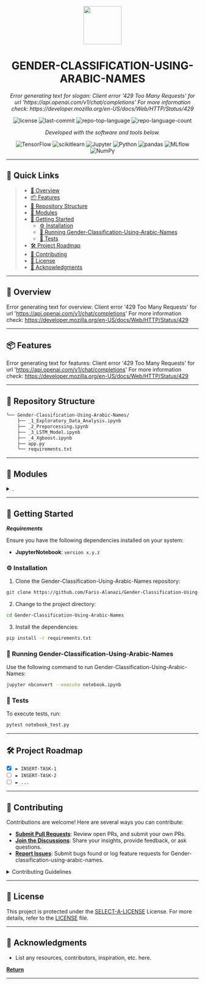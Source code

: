 <p align="center">
  <img src="https://cdn-icons-png.flaticon.com/512/6295/6295417.png" width="100" />
</p>
<p align="center">
    <h1 align="center">GENDER-CLASSIFICATION-USING-ARABIC-NAMES</h1>
</p>
<p align="center">
    <em>Error generating text for slogan: Client error '429 Too Many Requests' for url 'https://api.openai.com/v1/chat/completions'
For more information check: https://developer.mozilla.org/en-US/docs/Web/HTTP/Status/429</em>
</p>
<p align="center">
	<img src="https://img.shields.io/github/license/Faris-Alanazi/Gender-Classification-Using-Arabic-Names?style=flat&color=0080ff" alt="license">
	<img src="https://img.shields.io/github/last-commit/Faris-Alanazi/Gender-Classification-Using-Arabic-Names?style=flat&color=0080ff" alt="last-commit">
	<img src="https://img.shields.io/github/languages/top/Faris-Alanazi/Gender-Classification-Using-Arabic-Names?style=flat&color=0080ff" alt="repo-top-language">
	<img src="https://img.shields.io/github/languages/count/Faris-Alanazi/Gender-Classification-Using-Arabic-Names?style=flat&color=0080ff" alt="repo-language-count">
<p>
<p align="center">
		<em>Developed with the software and tools below.</em>
</p>
<p align="center">
	<img src="https://img.shields.io/badge/TensorFlow-FF6F00.svg?style=flat&logo=TensorFlow&logoColor=white" alt="TensorFlow">
	<img src="https://img.shields.io/badge/scikitlearn-F7931E.svg?style=flat&logo=scikit-learn&logoColor=white" alt="scikitlearn">
	<img src="https://img.shields.io/badge/Jupyter-F37626.svg?style=flat&logo=Jupyter&logoColor=white" alt="Jupyter">
	<img src="https://img.shields.io/badge/Python-3776AB.svg?style=flat&logo=Python&logoColor=white" alt="Python">
	<img src="https://img.shields.io/badge/pandas-150458.svg?style=flat&logo=pandas&logoColor=white" alt="pandas">
	<img src="https://img.shields.io/badge/MLflow-0194E2.svg?style=flat&logo=MLflow&logoColor=white" alt="MLflow">
	<img src="https://img.shields.io/badge/NumPy-013243.svg?style=flat&logo=NumPy&logoColor=white" alt="NumPy">
</p>
<hr>

## 🔗 Quick Links

> - [📍 Overview](#-overview)
> - [📦 Features](#-features)
> - [📂 Repository Structure](#-repository-structure)
> - [🧩 Modules](#-modules)
> - [🚀 Getting Started](#-getting-started)
>   - [⚙️ Installation](#️-installation)
>   - [🤖 Running Gender-Classification-Using-Arabic-Names](#-running-Gender-Classification-Using-Arabic-Names)
>   - [🧪 Tests](#-tests)
> - [🛠 Project Roadmap](#-project-roadmap)
> - [🤝 Contributing](#-contributing)
> - [📄 License](#-license)
> - [👏 Acknowledgments](#-acknowledgments)

---

## 📍 Overview

Error generating text for overview: Client error '429 Too Many Requests' for url 'https://api.openai.com/v1/chat/completions'
For more information check: https://developer.mozilla.org/en-US/docs/Web/HTTP/Status/429

---

## 📦 Features

Error generating text for features: Client error '429 Too Many Requests' for url 'https://api.openai.com/v1/chat/completions'
For more information check: https://developer.mozilla.org/en-US/docs/Web/HTTP/Status/429

---

## 📂 Repository Structure

```sh
└── Gender-Classification-Using-Arabic-Names/
    ├── _1_Exploratory_Data_Analysis.ipynb
    ├── _2_Preporcessing.ipynb
    ├── _3_LSTM_Model.ipynb
    ├── _4_Xgboost.ipynb
    ├── app.py
    └── requirements.txt
```

---

## 🧩 Modules

<details closed><summary>.</summary>

| File                                                                                                                                                           | Summary                                                                                                                                                                                                                                          |
| ---                                                                                                                                                            | ---                                                                                                                                                                                                                                              |
| [_2_Preporcessing.ipynb](https://github.com/Faris-Alanazi/Gender-Classification-Using-Arabic-Names/blob/master/_2_Preporcessing.ipynb)                         | Error generating text for _2_Preporcessing.ipynb: Client error '429 Too Many Requests' for url 'https://api.openai.com/v1/chat/completions'
For more information check: https://developer.mozilla.org/en-US/docs/Web/HTTP/Status/429             |
| [_1_Exploratory_Data_Analysis.ipynb](https://github.com/Faris-Alanazi/Gender-Classification-Using-Arabic-Names/blob/master/_1_Exploratory_Data_Analysis.ipynb) | Error generating text for _1_Exploratory_Data_Analysis.ipynb: Client error '429 Too Many Requests' for url 'https://api.openai.com/v1/chat/completions'
For more information check: https://developer.mozilla.org/en-US/docs/Web/HTTP/Status/429 |
| [_3_LSTM_Model.ipynb](https://github.com/Faris-Alanazi/Gender-Classification-Using-Arabic-Names/blob/master/_3_LSTM_Model.ipynb)                               | Error generating text for _3_LSTM_Model.ipynb: Client error '429 Too Many Requests' for url 'https://api.openai.com/v1/chat/completions'
For more information check: https://developer.mozilla.org/en-US/docs/Web/HTTP/Status/429                |
| [_4_Xgboost.ipynb](https://github.com/Faris-Alanazi/Gender-Classification-Using-Arabic-Names/blob/master/_4_Xgboost.ipynb)                                     | Error generating text for _4_Xgboost.ipynb: Client error '429 Too Many Requests' for url 'https://api.openai.com/v1/chat/completions'
For more information check: https://developer.mozilla.org/en-US/docs/Web/HTTP/Status/429                   |
| [requirements.txt](https://github.com/Faris-Alanazi/Gender-Classification-Using-Arabic-Names/blob/master/requirements.txt)                                     | Error generating text for requirements.txt: Client error '429 Too Many Requests' for url 'https://api.openai.com/v1/chat/completions'
For more information check: https://developer.mozilla.org/en-US/docs/Web/HTTP/Status/429                   |
| [app.py](https://github.com/Faris-Alanazi/Gender-Classification-Using-Arabic-Names/blob/master/app.py)                                                         | Error generating text for app.py: Client error '429 Too Many Requests' for url 'https://api.openai.com/v1/chat/completions'
For more information check: https://developer.mozilla.org/en-US/docs/Web/HTTP/Status/429                             |

</details>

---

## 🚀 Getting Started

***Requirements***

Ensure you have the following dependencies installed on your system:

* **JupyterNotebook**: `version x.y.z`

### ⚙️ Installation

1. Clone the Gender-Classification-Using-Arabic-Names repository:

```sh
git clone https://github.com/Faris-Alanazi/Gender-Classification-Using-Arabic-Names
```

2. Change to the project directory:

```sh
cd Gender-Classification-Using-Arabic-Names
```

3. Install the dependencies:

```sh
pip install -r requirements.txt
```

### 🤖 Running Gender-Classification-Using-Arabic-Names

Use the following command to run Gender-Classification-Using-Arabic-Names:

```sh
jupyter nbconvert --execute notebook.ipynb
```

### 🧪 Tests

To execute tests, run:

```sh
pytest notebook_test.py
```

---

## 🛠 Project Roadmap

- [X] `► INSERT-TASK-1`
- [ ] `► INSERT-TASK-2`
- [ ] `► ...`

---

## 🤝 Contributing

Contributions are welcome! Here are several ways you can contribute:

- **[Submit Pull Requests](https://github/Faris-Alanazi/Gender-Classification-Using-Arabic-Names/blob/main/CONTRIBUTING.md)**: Review open PRs, and submit your own PRs.
- **[Join the Discussions](https://github/Faris-Alanazi/Gender-Classification-Using-Arabic-Names/discussions)**: Share your insights, provide feedback, or ask questions.
- **[Report Issues](https://github/Faris-Alanazi/Gender-Classification-Using-Arabic-Names/issues)**: Submit bugs found or log feature requests for Gender-classification-using-arabic-names.

<details closed>
    <summary>Contributing Guidelines</summary>

1. **Fork the Repository**: Start by forking the project repository to your GitHub account.
2. **Clone Locally**: Clone the forked repository to your local machine using a Git client.
   ```sh
   git clone https://github.com/Faris-Alanazi/Gender-Classification-Using-Arabic-Names
   ```
3. **Create a New Branch**: Always work on a new branch, giving it a descriptive name.
   ```sh
   git checkout -b new-feature-x
   ```
4. **Make Your Changes**: Develop and test your changes locally.
5. **Commit Your Changes**: Commit with a clear message describing your updates.
   ```sh
   git commit -m 'Implemented new feature x.'
   ```
6. **Push to GitHub**: Push the changes to your forked repository.
   ```sh
   git push origin new-feature-x
   ```
7. **Submit a Pull Request**: Create a PR against the original project repository. Clearly describe the changes and their motivations.

Once your PR is reviewed and approved, it will be merged into the main branch.

</details>

---

## 📄 License

This project is protected under the [SELECT-A-LICENSE](https://choosealicense.com/licenses) License. For more details, refer to the [LICENSE](https://choosealicense.com/licenses/) file.

---

## 👏 Acknowledgments

- List any resources, contributors, inspiration, etc. here.

[**Return**](#-quick-links)

---
